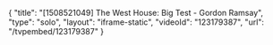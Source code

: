 {
    "title": "[1508521049] The West House: Big Test - Gordon Ramsay",
    "type": "solo",
    "layout": "iframe-static",
    "videoId": "123179387",
    "url": "\/tvpembed\/123179387"
}